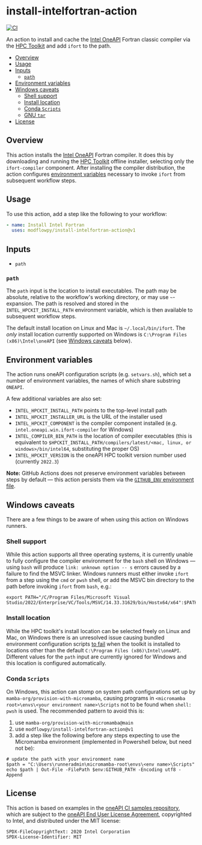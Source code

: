 # install-intelfortran-action

[![CI](https://github.com/modflowpy/install-intelfortran-action/actions/workflows/ci.yml/badge.svg?branch=main)](https://github.com/modflowpy/install-intelfortran-action/actions/workflows/ci.yml)

An action to install and cache the [Intel OneAPI](https://www.intel.com/content/www/us/en/developer/tools/oneapi/fortran-compiler.html#gs.bksc2p) Fortran classic compiler via the [HPC Toolkit](https://www.intel.com/content/www/us/en/developer/tools/oneapi/hpc-toolkit.html#gs.g10hgy) and add `ifort` to the path.

<!-- START doctoc generated TOC please keep comment here to allow auto update -->
<!-- DON'T EDIT THIS SECTION, INSTEAD RE-RUN doctoc TO UPDATE -->


- [Overview](#overview)
- [Usage](#usage)
- [Inputs](#inputs)
  - [`path`](#path)
- [Environment variables](#environment-variables)
- [Windows caveats](#windows-caveats)
  - [Shell support](#shell-support)
  - [Install location](#install-location)
  - [Conda `Scripts`](#conda-scripts)
  - [GNU `tar`](#gnu-tar)
- [License](#license)

<!-- END doctoc generated TOC please keep comment here to allow auto update -->

## Overview

This action installs the [Intel OneAPI](https://www.intel.com/content/www/us/en/developer/tools/oneapi/fortran-compiler.html#gs.bksc2p) Fortran compiler. It does this by downloading and running the [HPC Toolkit](https://www.intel.com/content/www/us/en/developer/tools/oneapi/hpc-toolkit.html#gs.g10hgy) offline installer, selecting only the `ifort-compiler` component. After installing the compiler distribution, the action configures [environment variables](https://www.intel.com/content/www/us/en/develop/documentation/oneapi-programming-guide/top/oneapi-development-environment-setup.html) necessary to invoke `ifort` from subsequent workflow steps.

## Usage

To use this action, add a step like the following to your workflow:

```yaml
- name: Install Intel Fortran
  uses: modflowpy/install-intelfortran-action@v1
```

## Inputs

- `path`

### `path`

The `path` input is the location to install executables. The path may be absolute, relative to the workflow's working directory, or may use `~`-expansion. The path is resolved and stored in the `INTEL_HPCKIT_INSTALL_PATH` environment variable, which is then available to subsequent workflow steps.

The default install location on Linux and Mac is `~/.local/bin/ifort`. The *only* install location currently supported on Windows is `C:\Program Files (x86)\Intel\oneAPI` (see [Windows caveats](#windows-caveats) below).

<!-- ### `version`

The `version` input configures the oneAPI toolkit version to install, defaulting to the latest (currently `2022.3`). 

**Note:** Intel's website does not maintain a programmatically accessible registry of available versions. Moreover, toolkit versioning is distinct from compiler versioning (see [this page] for a mapping between toolkit and compiler versions). For these reasons a list of permitted version numbers are hard-coded into this action. If a new version has been released and this action has not been updated to support it, please feel free to [file an issue](https://github.com/modflowpy/install-intelfortran-action/issues/new).

### `components`

The `components` input allows specifying extra components to install from the HPC kit. -->

## Environment variables

The action runs oneAPI configuration scripts (e.g. `setvars.sh`), which set a number of environment variables, the names of which share substring `ONEAPI`.

A few additional variables are also set:

- `INTEL_HPCKIT_INSTALL_PATH` points to the top-level install path
- `INTEL_HPCKIT_INSTALLER_URL` is the URL of the installer used
- `INTEL_HPCKIT_COMPONENT` is the compiler component installed (e.g. `intel.oneapi.win.ifort-compiler` for Windows)
- `INTEL_COMPILER_BIN_PATH` is the location of compiler executables (this is equivalent to `$HPCKIT_INSTALL_PATH/compilers/latest/<mac, linux, or windows>/bin/intel64`, substituting the proper OS)
- `INTEL_HPCKIT_VERSION` is the oneAPI HPC toolkit version number used (currently `2022.3`)

**Note:** GitHub Actions does not preserve environment variables between steps by default &mdash; this action persists them via the [`GITHUB_ENV` environment file](https://docs.github.com/en/actions/using-workflows/workflow-commands-for-github-actions#setting-an-environment-variable).

## Windows caveats

There are a few things to be aware of when using this action on Windows runners.

### Shell support

While this action supports all three operating systems, it is currently unable to fully configure the compiler environment for the `bash` shell on Windows &mdash; using `bash` will produce `link: unknown option -- s` errors caused by a failure to find the MSVC linker. Windows runners must either invoke `ifort` from a step using the `cmd` or `pwsh` shell, or add the MSVC bin directory to the path before invoking `ifort` from `bash`, e.g.:

```shell
export PATH="/C/Program Files/Microsoft Visual Studio/2022/Enterprise/VC/Tools/MSVC/14.33.31629/bin/Hostx64/x64":$PATH
```

### Install location

While the HPC toolkit's install location can be selected freely on Linux and Mac, on Windows there is an unresolved issue causing bundled environment configuration scripts [to fail](https://github.com/w-bonelli/install-intelfortran-action/actions/runs/3298296907/jobs/5440222932#step:5:120) when the toolkit is installed to locations other than the default `C:\Program Files (x86)\Intel\oneAPI`. Different values for the `path` input are currently ignored for Windows and this location is configured automatically.

<!-- The Intel oneAPI HPC Toolkit installer defaults to different install locations on Unix and Windows if a path is not explicitly provided with the `--install-dir` option:

- Linux/Mac: `/opt/intel/oneapi`
- Windows: `C:\Program Files (x86)\Intel\oneAPI`

**This action overrides these.** The action's default install location, `~/.local/bin/ifort`, is the same on all three platforms. -->

### Conda `Scripts`

On Windows, this action can stomp on system path configurations set up by `mamba-org/provision-with-micromamba`, causing programs in `<micromamba root>\envs\<your environment name>\Scripts` not to be found when `shell: pwsh` is used. The recommended pattern to avoid this is:

1) use `mamba-org/provision-with-micromamba@main`
2) use `modflowpy/install-intelfortran-action@v1`
3) add a step like the following before any steps expecting to use the Micromamba environment (implemented in Powershell below, but need not be):

```pwsh
# update the path with your environment name
$path = "C:\Users\runneradmin\micromamba-root\envs\<env name>\Scripts"
echo $path | Out-File -FilePath $env:GITHUB_PATH -Encoding utf8 -Append
```

## License

This action is based on examples in the [oneAPI CI samples repository](https://github.com/oneapi-src/oneapi-ci), which are subject to the [oneAPI End User License Agreement](https://www.intel.com/content/www/us/en/developer/articles/license/end-user-license-agreement.html), copyrighted to Intel, and distributed under the MIT license:

```
SPDX-FileCopyrightText: 2020 Intel Corporation
SPDX-License-Identifier: MIT
```
